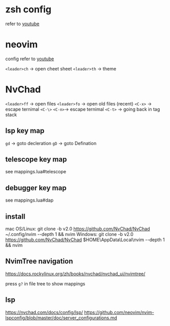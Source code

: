 # zsh config
refer to [youtube](https://www.youtube.com/watch?v=ud7YxC33Z3w&t=693s)

# neovim
config refer to [youtube](https://www.youtube.com/watch?v=Mtgo-nP_r8Y&t=538s)

`<leader>ch` -> open cheet sheet
`<leader>th` -> theme

# NvChad
`<leader>ff` -> open files
`<leader>fo` -> open old files (recent)
`<C-x>` -> escape ternimal
`<C-\>` `<C-n>`-> escape ternimal
`<C-t>` -> going back in tag stack

## lsp key map
`gd` -> goto decleration
`gD` -> goto Defination

## telescope key map
see mappings.lua#telescope

## debugger key map
see mappings.lua#dap

## install
mac OS/Linux: git clone -b v2.0 https://github.com/NvChad/NvChad ~/.config/nvim --depth 1 && nvim
Windows: git clone -b v2.0 https://github.com/NvChad/NvChad $HOME\AppData\Local\nvim --depth 1 && nvim

## NvimTree navigation
https://docs.rockylinux.org/zh/books/nvchad/nvchad_ui/nvimtree/

press `g?` in file tree to show mappings

## lsp
https://nvchad.com/docs/config/lsp/
https://github.com/neovim/nvim-lspconfig/blob/master/doc/server_configurations.md

